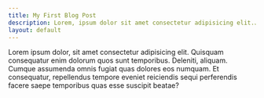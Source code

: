 ```yaml
---
title: My First Blog Post
description: Lorem, ipsum dolor sit amet consectetur adipisicing elit.、
layout: default
---
```


Lorem ipsum dolor, sit amet consectetur adipisicing elit. Quisquam consequatur enim dolorum quos sunt temporibus. Deleniti, aliquam. Cumque assumenda omnis fugiat quas dolores eos numquam. Et consequatur, repellendus tempore eveniet reiciendis sequi perferendis facere saepe temporibus quas esse suscipit beatae?